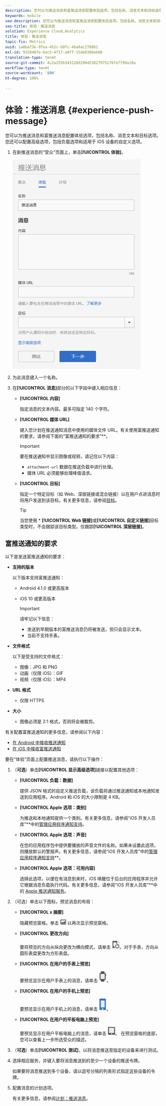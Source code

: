```yaml
---
description: 您可以为推送消息和富推送消息配置体验选项，包括名称、消息文本和目标选项。您还可以配置高级选项，包括负载选项和适用于 iOS 设备的自定义选项。
keywords: mobile
seo-description: 您可以为推送消息和富推送消息配置体验选项，包括名称、消息文本和目标选项。您还可以配置高级选项，包括负载选项和适用于 iOS 设备的自定义选项。
seo-title: 体验：推送消息
solution: Experience Cloud,Analytics
title: 体验：推送消息
topic-fix: Metrics
uuid: 1a8baf3e-9fea-452c-b0fc-4ba8ac270861
exl-id: 9158487e-6ac5-4f17-a8ff-15de0360ab60
translation-type: tm+mt
source-git-commit: 4c2a255b343128d2904530279751767e7f99a10a
workflow-type: tm+mt
source-wordcount: '800'
ht-degree: 100%

---
```


# 体验：推送消息 {#experience-push-message}

您可以为推送消息和富推送消息配置体验选项，包括名称、消息文本和目标选项。您还可以配置高级选项，包括负载选项和适用于 iOS 设备的自定义选项。

1. 在新推送消息的“受众”页面上，单击&#x200B;**[!UICONTROL 体验]**。

   ![体验：推送消息屏幕](assets/experience-push-message.png)

1. 为此消息键入一个名称。
1. 在&#x200B;**[!UICONTROL 消息]**&#x200B;部分的以下字段中键入相应信息：

   * **[!UICONTROL 内容]**

      指定消息的文本内容。最多可指定 140 个字符。

   * **[!UICONTROL 媒体 URL]**

      键入您计划在推送通知消息中使用的媒体文件 URL。有关使用富推送通知的要求，请参阅下面的“富推送通知的要求”**。

      >[!IMPORTANT]
      >
      >要在推送通知中显示图像或视频，请记住以下内容：
      > * `attachment-url` 数据在推送负载中进行处理。
      > * 媒体 URL 必须能够处理峰值请求。


   * **[!UICONTROL 目标]**

      指定一个特定目标（如 Web、深层链接或混合链接）以在用户点进消息时将用户发送到该目标。有关更多信息，请参阅[目标](/help/using/acquisition-main/c-create-destinations.md)。

      >[!TIP]
      >
      >当您使用 * **[!UICONTROL Web 链接]**&#x200B;或&#x200B;**[!UICONTROL 自定义链接]**&#x200B;目标类型时，不会跟踪该目标类型。仅跟踪&#x200B;**[!UICONTROL 深层链接]**。

## 富推送通知的要求

以下是发送富推送通知的要求：

* **支持的版本**

   以下版本支持富推送通知：
   * Android 4.1.0 或更高版本
   * iOS 10 或更高版本

      >[!IMPORTANT]
      >
      >请牢记以下信息：
      >* 发送到早期版本的富推送消息仍将被发送，但只会显示文本。
      >* 当前不支持手表。


* **文件格式**

   以下是受支持的文件格式：
   * 图像：JPG 和 PNG
   * 动画（仅限 iOS）：GIF
   * 视频（仅限 iOS）：MP4

* **URL 格式**
   * 仅限 HTTPS

* **大小**
   * 图像必须是 2:1 格式，否则将会被裁剪。

有关配置富推送通知的更多信息，请参阅以下内容：

* [在 Android 中接收推送通知](/help/android/messaging-main/push-messaging/c-set-up-rich-push-notif-android.md)
* [在 iOS 中接收富推送通知](/help/ios/messaging-main/push-messaging/c-set-up-rich-push-notif-ios.md)

要在“体验”页面上配置推送消息，请执行以下操作：

1. （**可选**）单击&#x200B;**[!UICONTROL 显示高级选项]**&#x200B;链接以配置其他选项：

   * **[!UICONTROL 负载：数据]**

      提供 JSON 格式的自定义推送负载，该负载将通过推送通知或本地通知发送到应用程序。Android 和 iOS 的大小限制是 4 KB。

   * **[!UICONTROL Apple 选项：类别]**

      为推送和本地通知提供一个类别。有关更多信息，请参阅“iOS 开发人员库”**&#x200B;中的[管理应用程序通知支持](https://developer.apple.com/library/content/documentation/NetworkingInternet/Conceptual/RemoteNotificationsPG/SupportingNotificationsinYourApp.html#//apple_ref/doc/uid/TP40008194-CH4-SW9)。

   * **[!UICONTROL Apple 选项：声音]**

      在您的应用程序包中提供要播放的声音文件的名称。如果未设置此选项，则播放默认的警报声。有关更多信息，请参阅“iOS 开发人员库”中的[管理应用程序通知支持](https://developer.apple.com/library/content/documentation/NetworkingInternet/Conceptual/RemoteNotificationsPG/SupportingNotificationsinYourApp.html#//apple_ref/doc/uid/TP40008194-CH4-SW10)**。

   * **[!UICONTROL Apple 选项：可用内容]**

      选择此选项，以便在有消息到来时，iOS 唤醒位于后台的应用程序并允许它根据消息负载执行代码。有关更多信息，请参阅“iOS 开发人员库”**&#x200B;中的 [Apple 推送通知服务](https://developer.apple.com/library/content/documentation/NetworkingInternet/Conceptual/RemoteNotificationsPG/APNSOverview.html#//apple_ref/doc/uid/TP40008194-CH8-SW1)。

1. （可选）单击以下图标，预览消息的布局：

   * **[!UICONTROL x 摘要]**

      隐藏预览窗格。单击 ![预览](assets/icon_preview.png) 以再次显示预览窗格。

   * **[!UICONTROL 更改方向]**

      要将预览的方向从纵向更改为横向模式，请单击 ![方向](assets/icon_orientation.png)。对于手表，方向从圆形表盘更改为方形表盘。

   * **[!UICONTROL 在用户的手表上预览]**

      要预览显示在用户手表上的消息，请单击 ![手表图标](assets/icon_watch.png)。

   * **[!UICONTROL 在用户的手机上预览]**

      要预览显示在用户手机上的消息，请单击 ![电话图标](assets/icon_phone.png)。

   * **[!UICONTROL 在用户的平板电脑上预览]**

      要预览显示在用户平板电脑上的消息，请单击 ![平板电脑图标](assets/icon_tablet.png)。
   在预览窗格的底部，您可以查看上一步所选受众的描述。

1. （**可选**）单击&#x200B;**[!UICONTROL 测试]**，以将消息推送至指定的设备来进行测试。
1. 选择相应服务，并键入要将消息推送到的至少一个设备的推送令牌。

   如果要将消息推送到多个设备，请以逗号分隔的列表形式指定这些设备的令牌。

1. 配置消息的计划选项。

   有关更多信息，请参阅[计划：推送消息](/help/using/in-app-messaging/t-create-push-message/c-schedule-push-message.md)。
